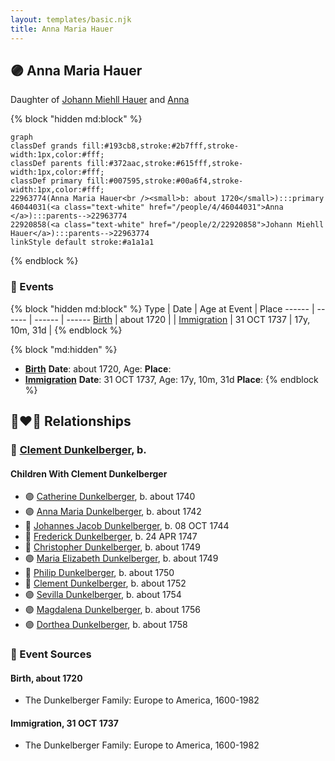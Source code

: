 ```yaml
---
layout: templates/basic.njk
title: Anna Maria Hauer
---
```

## 🟣 Anna Maria Hauer

Daughter of [Johann Miehll Hauer](/people/2/22920858) and [Anna ](/people/4/46044031)

{% block "hidden md:block" %}
```mermaid
graph
classDef grands fill:#193cb8,stroke:#2b7fff,stroke-width:1px,color:#fff;
classDef parents fill:#372aac,stroke:#615fff,stroke-width:1px,color:#fff;
classDef primary fill:#007595,stroke:#00a6f4,stroke-width:1px,color:#fff;
22963774(Anna Maria Hauer<br /><small>b: about 1720</small>):::primary
46044031(<a class="text-white" href="/people/4/46044031">Anna </a>):::parents-->22963774
22920858(<a class="text-white" href="/people/2/22920858">Johann Miehll Hauer</a>):::parents-->22963774
linkStyle default stroke:#a1a1a1
```
{% endblock %}

### 📆 Events

{% block "hidden md:block" %}
Type | Date | Age at Event | Place
------ | ------ | ------ | ------
[Birth](#event-event-3) | about 1720 |  |
[Immigration](#event-event-0) | 31 OCT 1737 | 17y, 10m, 31d |
{% endblock %}

{% block "md:hidden" %}
- **[Birth](#event-event-3)**
**Date**: about 1720, Age:
**Place**:
- **[Immigration](#event-event-0)**
**Date**: 31 OCT 1737, Age: 17y, 10m, 31d
**Place**:
{% endblock %}

## 👩‍❤️‍👨 Relationships

### 🔵 [Clement Dunkelberger](/people/1/13545057), b.

#### Children With Clement Dunkelberger
* 🟣 [Catherine Dunkelberger](/people/1/19744824), b. about 1740
* 🟣 [Anna Maria Dunkelberger](/people/2/28076308), b. about 1742
* 🔵 [Johannes Jacob Dunkelberger](/people/3/3659869), b. 08 OCT 1744
* 🔵 [Frederick Dunkelberger](/people/2/29307544), b. 24 APR 1747
* 🔵 [Christopher Dunkelberger](/people/8/88832375), b. about 1749
* 🟣 [Maria Elizabeth Dunkelberger](/people/6/68027592), b. about 1749
* 🔵 [Philip Dunkelberger](/people/6/68247643), b. about 1750
* 🔵 [Clement Dunkelberger](/people/7/75287884), b. about 1752
* 🟣 [Sevilla Dunkelberger](/people/4/44893832), b. about 1754
* 🟣 [Magdalena Dunkelberger](/people/5/57016064), b. about 1756
* 🟣 [Dorthea Dunkelberger](/people/5/56682191), b. about 1758
### 📰 Event Sources

#### <a id="event-event-3"></a> Birth, about 1720
* The Dunkelberger Family: Europe to America, 1600-1982

#### <a id="event-event-0"></a> Immigration, 31 OCT 1737
* The Dunkelberger Family: Europe to America, 1600-1982